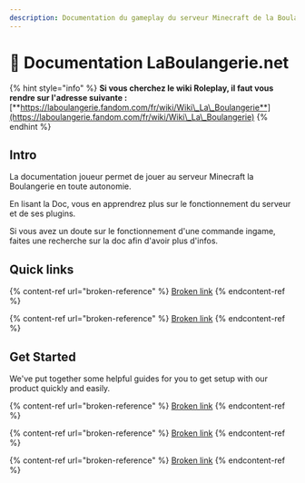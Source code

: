 ```yaml
---
description: Documentation du gameplay du serveur Minecraft de la Boulangerie.
---
```


# 🥖 Documentation LaBoulangerie.net

{% hint style="info" %}
**Si vous cherchez le wiki Roleplay, il faut vous rendre sur l'adresse suivante :** [**https://laboulangerie.fandom.com/fr/wiki/Wiki\_La\_Boulangerie**](https://laboulangerie.fandom.com/fr/wiki/Wiki\_La\_Boulangerie)
{% endhint %}

## Intro

La documentation joueur permet de jouer au serveur Minecraft la Boulangerie en toute autonomie.&#x20;

En lisant la Doc, vous en apprendrez plus sur le fonctionnement du serveur et de ses plugins.

Si vous avez un doute sur le fonctionnement d'une commande ingame, faites une recherche sur la doc afin d'avoir plus d'infos.

## Quick links

{% content-ref url="broken-reference" %}
[Broken link](broken-reference)
{% endcontent-ref %}

{% content-ref url="broken-reference" %}
[Broken link](broken-reference)
{% endcontent-ref %}

## Get Started

We've put together some helpful guides for you to get setup with our product quickly and easily.

{% content-ref url="broken-reference" %}
[Broken link](broken-reference)
{% endcontent-ref %}

{% content-ref url="broken-reference" %}
[Broken link](broken-reference)
{% endcontent-ref %}

{% content-ref url="broken-reference" %}
[Broken link](broken-reference)
{% endcontent-ref %}
